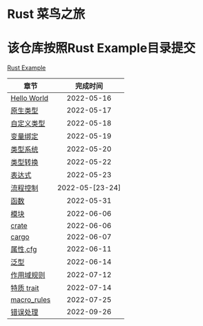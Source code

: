 # Rust 菜鸟之旅
# 该仓库按照Rust Example目录提交
[Rust Example](https://rustwiki.org/zh-CN/rust-by-example/)


|         章节          |         完成时间         |
|----------------------|:-----------------------:|
| [Hello World](./rs_day_a) |  2022-05-16 | 
| [原生类型](./rs_day_b) |  2022-05-17 | 
| [自定义类型](./rs_day_c) |  2022-05-18 | 
| [变量绑定](./rs_day_d) |  2022-05-19 | 
| [类型系统](./rs_day_e) |  2022-05-20 | 
| [类型转换](./rs_day_f) |  2022-05-22 | 
| [表达式](./rs_day_g) |  2022-05-23 | 
| [流程控制](./rs_day_h) |  2022-05-[23-24] | 
| [函数](./rs_day_i) |  2022-05-31 | 
| [模块](./rs_day_j) |  2022-06-06 | 
| [crate](./rs_day_k) |  2022-06-06 | 
| [cargo](./rs_day_l) |  2022-06-07 | 
| [属性,cfg](./rs_day_m) |  2022-06-11 | 
| [泛型](./rs_day_n) |  2022-06-14 | 
| [作用域规则](./rs_day_o) |  2022-07-12 | 
| [特质 trait](./rs_day_p) |  2022-07-14| 
| [macro_rules](./rs_day_q/) |  2022-07-25| 
| [错误处理](./rs_day_r/) |  2022-09-26| 
